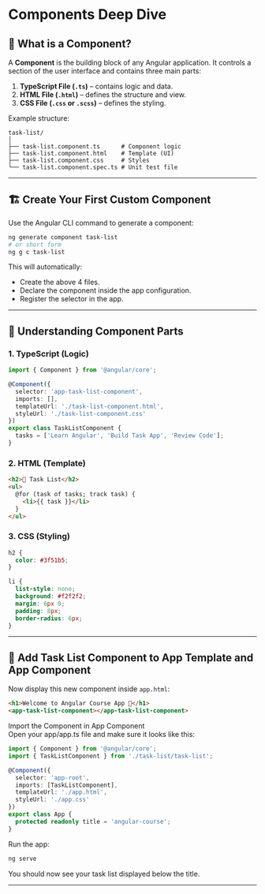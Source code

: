# Components Deep Dive

## 🧩 What is a Component?

A **Component** is the building block of any Angular application. It controls a section of the user interface and contains three main parts:

1. **TypeScript File (`.ts`)** – contains logic and data.
2. **HTML File (`.html`)** – defines the structure and view.
3. **CSS File (`.css` or `.scss`)** – defines the styling.

Example structure:

```
task-list/
│
├── task-list.component.ts      # Component logic
├── task-list.component.html    # Template (UI)
├── task-list.component.css     # Styles
└── task-list.component.spec.ts # Unit test file
```

---

## 🏗️ Create Your First Custom Component

Use the Angular CLI command to generate a component:

```bash
ng generate component task-list
# or short form
ng g c task-list
```

This will automatically:

* Create the above 4 files.
* Declare the component inside the app configuration.
* Register the selector in the app.

---

## 🧠 Understanding Component Parts

### 1. **TypeScript (Logic)**

```typescript
import { Component } from '@angular/core';

@Component({
  selector: 'app-task-list-component',
  imports: [],
  templateUrl: './task-list-component.html',
  styleUrl: './task-list-component.css'
})
export class TaskListComponent {
  tasks = ['Learn Angular', 'Build Task App', 'Review Code'];
}
```

### 2. **HTML (Template)**

```html
<h2>📝 Task List</h2>
<ul>
  @for (task of tasks; track task) {
    <li>{{ task }}</li>
  }
</ul>
```

### 3. **CSS (Styling)**

```css
h2 {
  color: #3f51b5;
}

li {
  list-style: none;
  background: #f2f2f2;
  margin: 6px 0;
  padding: 8px;
  border-radius: 6px;
}
```

---

## 🧩 Add Task List Component to App Template and App Component

Now display this new component inside `app.html`:

```html
<h1>Welcome to Angular Course App 🚀</h1>
<app-task-list-component></app-task-list-component>
```

Import the Component in App Component  
Open your app/app.ts file and make sure it looks like this:

```typescript
import { Component } from '@angular/core';
import { TaskListComponent } from './task-list/task-list';

@Component({
  selector: 'app-root',
  imports: [TaskListComponent],
  templateUrl: './app.html',
  styleUrl: './app.css'
})
export class App {
  protected readonly title = 'angular-course';
}
```

Run the app:

```bash
ng serve
```

You should now see your task list displayed below the title.

---
